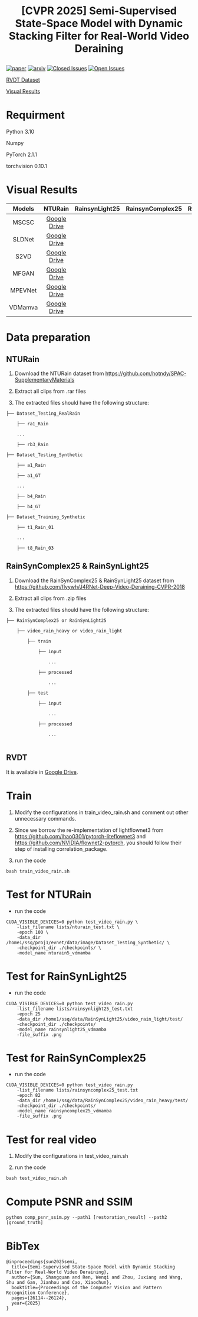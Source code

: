 # <p align=center> [CVPR 2025] Semi-Supervised State-Space Model with Dynamic Stacking Filter for Real-World Video Deraining</p>

[![paper](https://img.shields.io/badge/CVF-paper-blue.svg)](https://openaccess.thecvf.com/content/CVPR2025/papers/Sun_Semi-Supervised_State-Space_Model_with_Dynamic_Stacking_Filter_for_Real-World_Video_CVPR_2025_paper.pdf)
[![arxiv](https://img.shields.io/badge/arxiv-paper-red.svg)](https://arxiv.org/abs/2505.16811)
[![Closed Issues](https://img.shields.io/github/issues-closed/sunshangquan/VDMamba)](https://github.com/sunshangquan/VDMamba/issues?q=is%3Aissue+is%3Aclosed) 
[![Open Issues](https://img.shields.io/github/issues/sunshangquan/VDMamba)](https://github.com/sunshangquan/VDMamba/issues) 

[RVDT Dataset](https://drive.google.com/drive/folders/1o3WZlYRuZAda6bnnak4yhbVzWN5262UN)

[Visual Results](https://github.com/sunshangquan/VDMamba?tab=readme-ov-file#visual-results)

# Requirment

Python 3.10

Numpy

PyTorch 2.1.1

torchvision 0.10.1

# Visual Results

|    Models    |                     NTURain                       |                      RainsynLight25                       |  RainsynComplex25 | RVDT |
| :---------: | :----------------------------------------------------------: | :----------------------------------------------------------: | :----------------------------------------------------------: | :----------------------------------------------------------: |
| MSCSC | [Google Drive](https://drive.google.com/file/d/1TG1TmY1-1q4ZPuLnBPd8t7F7zpxf0_zH/view?usp=sharing) | | | |
| SLDNet | [Google Drive](https://drive.google.com/file/d/1D3OpTigvXii8g4p2fycBmI9P9sUtwz5C/view?usp=sharing) | | | |
| S2VD | [Google Drive](https://drive.google.com/file/d/1k2RLW6WGiiM0tR3Xc8MFkDUOJ6SGeC6V/view?usp=sharing) | | | |
| MFGAN | [Google Drive](https://drive.google.com/file/d/1sRW2g3KnjlKAd2mXngiATBv1NDzmXbgT/view?usp=sharing) | | | |
| MPEVNet | [Google Drive](https://drive.google.com/file/d/17sfbWY3c5Xdjaf34JNuMIIRiB8WXHzxi/view?usp=sharing) | | | |
| VDMamva | [Google Drive](https://drive.google.com/file/d/1qnxC9ww7xrqC1MMPLyyJmxbhhpA_ktcW/view?usp=sharing) | | | |

# Data preparation

## NTURain

1. Download the NTURain dataset from https://github.com/hotndy/SPAC-SupplementaryMaterials

2. Extract all clips from .rar files

3. The extracted files should have the following structure:

```
├── Dataset_Testing_RealRain

    ├── ra1_Rain

    ...

    ├── rb3_Rain  

├── Dataset_Testing_Synthetic

    ├── a1_Rain

    ├── a1_GT

    ...

    ├── b4_Rain

    ├── b4_GT 

├── Dataset_Training_Synthetic

    ├── t1_Rain_01

    ...

    ├── t8_Rain_03 

```

## RainSynComplex25 & RainSynLight25

1. Download the RainSynComplex25 & RainSynLight25 dataset from https://github.com/flyywh/J4RNet-Deep-Video-Deraining-CVPR-2018

2. Extract all clips from .zip files

3. The extracted files should have the following structure:

```
├── RainSynComplex25 or RainSynLight25

    ├── video_rain_heavy or video_rain_light

        ├── train

            ├── input

                ...

            ├── processed

                ...

        ├── test

            ├── input

                ...

            ├── processed

                ...


```

## RVDT

It is available in [Google Drive](https://drive.google.com/drive/folders/1o3WZlYRuZAda6bnnak4yhbVzWN5262UN).


# Train

1. Modify the configurations in train_video_rain.sh and comment out other unnecessary commands.

2. Since we borrow the re-implementation of lightflownet3 from https://github.com/lhao0301/pytorch-liteflownet3 and https://github.com/NVIDIA/flownet2-pytorch, you should follow their step of installing correlation_package.

3. run the code 

```
bash train_video_rain.sh
```

# Test for NTURain

- run the code 

```
CUDA_VISIBLE_DEVICES=0 python test_video_rain.py \
    -list_filename lists/nturain_test.txt \
    -epoch 100 \
    -data_dir /home1/ssq/proj1/evnet/data/image/Dataset_Testing_Synthetic/ \
    -checkpoint_dir ./checkpoints/ \
    -model_name nturain5_vdmamba
```

# Test for RainSynLight25

- run the code 

```
CUDA_VISIBLE_DEVICES=0 python test_video_rain.py 
    -list_filename lists/rainsynlight25_test.txt 
    -epoch 25 
    -data_dir /home1/ssq/data/RainSynLight25/video_rain_light/test/ 
    -checkpoint_dir ./checkpoints/ 
    -model_name rainsynlight25_vdmamba
    -file_suffix .png
```

# Test for RainSynComplex25

- run the code 

```
CUDA_VISIBLE_DEVICES=0 python test_video_rain.py 
    -list_filename lists/rainsyncomplex25_test.txt 
    -epoch 82 
    -data_dir /home1/ssq/data/RainSynComplex25/video_rain_heavy/test/ 
    -checkpoint_dir ./checkpoints/ 
    -model_name rainsyncomplex25_vdmamba
    -file_suffix .png 
```
# Test for real video

1. Modify the configurations in test_video_rain.sh

2. run the code 

```
bash test_video_rain.sh
```

# Compute PSNR and SSIM

```
python comp_psnr_ssim.py --path1 [restoration_result] --path2 [ground_truth]
```


# BibTex

```
@inproceedings{sun2025semi,
  title={Semi-Supervised State-Space Model with Dynamic Stacking Filter for Real-World Video Deraining},
  author={Sun, Shangquan and Ren, Wenqi and Zhou, Juxiang and Wang, Shu and Gan, Jianhou and Cao, Xiaochun},
  booktitle={Proceedings of the Computer Vision and Pattern Recognition Conference},
  pages={26114--26124},
  year={2025}
}
```
